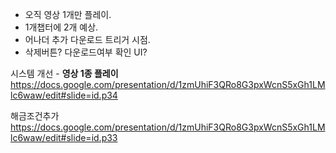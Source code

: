 

- 오직 영상 1개만 플레이.
- 1개챕터에 2개 예상.
- 어나더 추가 다운로드 트리거 시점. 
- 삭제버튼? 다운로드여부 확인 UI?

시스템 개선 - **영상 1종 플레이**
https://docs.google.com/presentation/d/1zmUhiF3QRo8G3pxWcnS5xGh1LMlc6waw/edit#slide=id.p34

해금조건추가
https://docs.google.com/presentation/d/1zmUhiF3QRo8G3pxWcnS5xGh1LMlc6waw/edit#slide=id.p33
